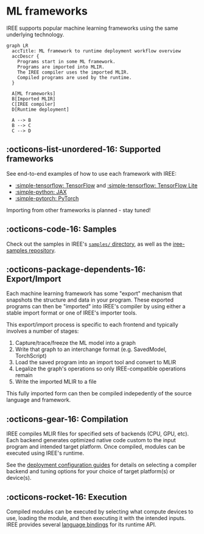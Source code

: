 # ML frameworks

IREE supports popular machine learning frameworks using the same underlying
technology.

``` mermaid
graph LR
  accTitle: ML framework to runtime deployment workflow overview
  accDescr {
    Programs start in some ML framework.
    Programs are imported into MLIR.
    The IREE compiler uses the imported MLIR.
    Compiled programs are used by the runtime.
  }

  A[ML frameworks]
  B[Imported MLIR]
  C[IREE compiler]
  D[Runtime deployment]

  A --> B
  B --> C
  C --> D
```

## :octicons-list-unordered-16: Supported frameworks

See end-to-end examples of how to use each framework with IREE:

* [:simple-tensorflow: TensorFlow](./tensorflow.md) and
  [:simple-tensorflow: TensorFlow Lite](./tflite.md)
* [:simple-python: JAX](./jax.md)
* [:simple-pytorch: PyTorch](./pytorch.md)

Importing from other frameworks is planned - stay tuned!

## :octicons-code-16: Samples

Check out the samples in IREE's
[`samples/` directory](https://github.com/openxla/iree/tree/main/samples),
as well as the
[iree-samples repository](https://github.com/iree-org/iree-samples).

## :octicons-package-dependents-16: Export/Import

Each machine learning framework has some "export" mechanism that snapshots the
structure and data in your program. These exported programs can then be
"imported" into IREE's compiler by using either a stable import format or one of
IREE's importer tools.

This export/import process is specific to each frontend and typically involves a
number of stages:

1. Capture/trace/freeze the ML model into a graph
2. Write that graph to an interchange format (e.g. SavedModel, TorchScript)
3. Load the saved program into an import tool and convert to MLIR
4. Legalize the graph's operations so only IREE-compatible operations remain
5. Write the imported MLIR to a file

This fully imported form can then be compiled indepedently of the source
language and framework.

## :octicons-gear-16: Compilation

IREE compiles MLIR files for specified sets of backends (CPU, GPU, etc). Each
backend generates optimized native code custom to the input program and
intended target platform. Once compiled, modules can be executed using IREE's
runtime.

See the [deployment configuration guides](../deployment-configurations/index.md)
for details on selecting a compiler backend and tuning options for your choice
of target platform(s) or device(s).

## :octicons-rocket-16: Execution

Compiled modules can be executed by selecting what compute devices to use,
loading the module, and then executing it with the intended inputs. IREE
provides several [language bindings](../../reference/bindings/index.md) for its
runtime API.
